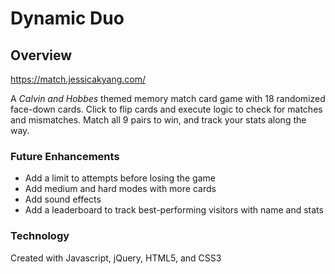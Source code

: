 # Dynamic Duo

## Overview

https://match.jessicakyang.com/
 
A *Calvin and Hobbes* themed memory match card game with 18 randomized face-down cards. Click to flip cards and execute logic to check for matches and mismatches. Match all 9 pairs to win, and track your stats along the way. 

### Future Enhancements
- Add a limit to attempts before losing the game
- Add medium and hard modes with more cards
- Add sound effects
- Add a leaderboard to track best-performing visitors with name and stats

### Technology

Created with Javascript, jQuery, HTML5, and CSS3